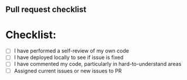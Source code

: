## Pull request checklist
# Checklist:

- [ ] I have performed a self-review of my own code
- [ ] I have deployed locally to see if issue is fixed
- [ ] I have commented my code, particularly in hard-to-understand areas
- [ ] Assigned current issues or new issues to PR
